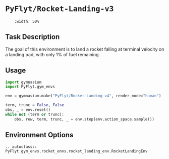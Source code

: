 # `PyFlyt/Rocket-Landing-v3`

```{figure} https://raw.githubusercontent.com/jjshoots/PyFlyt/master/readme_assets/rocket_landing_2.gif
    :width: 50%
```

## Task Description

The goal of this environment is to land a rocket falling at terminal velocity on a landing pad, with only 1% of fuel remaining.

## Usage

```python
import gymnasium
import PyFlyt.gym_envs

env = gymnasium.make("PyFlyt/Rocket-Landing-v4", render_mode="human")

term, trunc = False, False
obs, _ = env.reset()
while not (term or trunc):
    obs, rew, term, trunc, _ = env.step(env.action_space.sample())
```

## Environment Options

```{eval-rst}
.. autoclass:: PyFlyt.gym_envs.rocket_envs.rocket_landing_env.RocketLandingEnv
```
